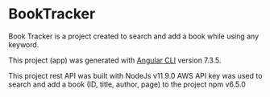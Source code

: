 # BookTracker
Book Tracker is a project created to search and add a book while using any keyword. 

This project (app) was generated with [Angular CLI](https://github.com/angular/angular-cli) version 7.3.5.

This project rest API was built with NodeJs v11.9.0
AWS API key was used to search and add a book (ID, title, author, page) to the project 
npm v6.5.0

